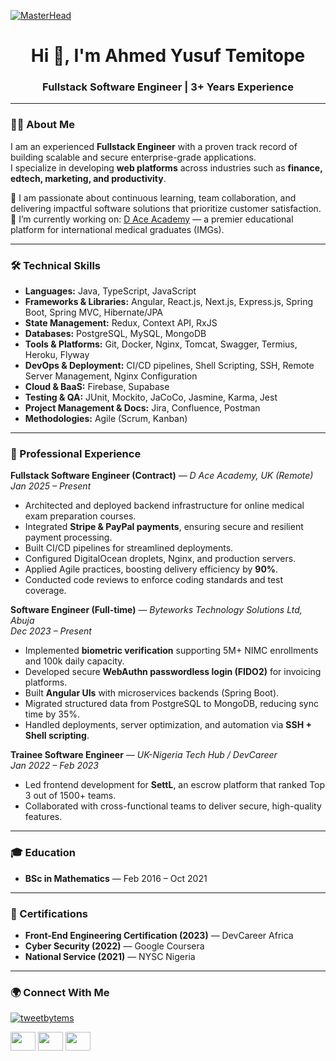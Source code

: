[![MasterHead](https://res.cloudinary.com/daj31htoa/image/upload/v1713830816/Hi_I_am_Temi_A_fullstack_Developer_zjrcsy.png)](https://daceacademy.co.uk)

<h1 align="center">Hi 👋, I'm Ahmed Yusuf Temitope</h1>
<h3 align="center">Fullstack Software Engineer | 3+ Years Experience</h3>

---

### 👨‍💻 About Me
I am an experienced **Fullstack Engineer** with a proven track record of building scalable and secure enterprise-grade applications.  
I specialize in developing **web platforms** across industries such as **finance, edtech, marketing, and productivity**.  

🌱 I am passionate about continuous learning, team collaboration, and delivering impactful software solutions that prioritize customer satisfaction.  
🔭 I’m currently working on: [D Ace Academy](https://daceacademy.co.uk) — a premier educational platform for international medical graduates (IMGs).  

---

### 🛠️ Technical Skills
- **Languages:** Java, TypeScript, JavaScript  
- **Frameworks & Libraries:** Angular, React.js, Next.js, Express.js, Spring Boot, Spring MVC, Hibernate/JPA  
- **State Management:** Redux, Context API, RxJS  
- **Databases:** PostgreSQL, MySQL, MongoDB  
- **Tools & Platforms:** Git, Docker, Nginx, Tomcat, Swagger, Termius, Heroku, Flyway  
- **DevOps & Deployment:** CI/CD pipelines, Shell Scripting, SSH, Remote Server Management, Nginx Configuration  
- **Cloud & BaaS:** Firebase, Supabase  
- **Testing & QA:** JUnit, Mockito, JaCoCo, Jasmine, Karma, Jest  
- **Project Management & Docs:** Jira, Confluence, Postman  
- **Methodologies:** Agile (Scrum, Kanban)  

---

### 💼 Professional Experience

**Fullstack Software Engineer (Contract)** — *D Ace Academy, UK (Remote)*  
*Jan 2025 – Present*  
- Architected and deployed backend infrastructure for online medical exam preparation courses.  
- Integrated **Stripe & PayPal payments**, ensuring secure and resilient payment processing.  
- Built CI/CD pipelines for streamlined deployments.  
- Configured DigitalOcean droplets, Nginx, and production servers.  
- Applied Agile practices, boosting delivery efficiency by **90%**.  
- Conducted code reviews to enforce coding standards and test coverage.  

**Software Engineer (Full-time)** — *Byteworks Technology Solutions Ltd, Abuja*  
*Dec 2023 – Present*  
- Implemented **biometric verification** supporting 5M+ NIMC enrollments and 100k daily capacity.  
- Developed secure **WebAuthn passwordless login (FIDO2)** for invoicing platforms.  
- Built **Angular UIs** with microservices backends (Spring Boot).  
- Migrated structured data from PostgreSQL to MongoDB, reducing sync time by 35%.  
- Handled deployments, server optimization, and automation via **SSH + Shell scripting**.  

**Trainee Software Engineer** — *UK-Nigeria Tech Hub / DevCareer*  
*Jan 2022 – Feb 2023*  
- Led frontend development for **SettL**, an escrow platform that ranked Top 3 out of 1500+ teams.  
- Collaborated with cross-functional teams to deliver secure, high-quality features.  

---

### 🎓 Education
- **BSc in Mathematics** — Feb 2016 – Oct 2021  

---

### 📜 Certifications
- **Front-End Engineering Certification (2023)** — DevCareer Africa  
- **Cyber Security (2022)** — Google Coursera  
- **National Service (2021)** — NYSC Nigeria  

---

### 🌍 Connect With Me
<p align="left">
<a href="https://twitter.com/tweetbytems" target="blank"><img src="https://img.shields.io/twitter/follow/tweetbytems?logo=twitter&style=for-the-badge" alt="tweetbytems" /></a>
</p>

<p align="left">
<a href="https://linkedin.com/in/temitope-ahmed-yusuf/" target="blank"><img align="center" src="https://raw.githubusercontent.com/rahuldkjain/github-profile-readme-generator/master/src/images/icons/Social/linked-in-alt.svg" height="30" width="40" /></a>
<a href="https://github.com/daddysboi" target="blank"><img align="center" src="https://raw.githubusercontent.com/rahuldkjain/github-profile-readme-generator/master/src/images/icons/Social/github.svg" height="30" width="40" /></a>
<a href="mailto:temitopeahmedyusuf@gmail.com" target="blank"><img align="center" src="https://cdn-icons-png.flaticon.com/512/732/732200.png" height="30" width="40" /></a>
</p>
